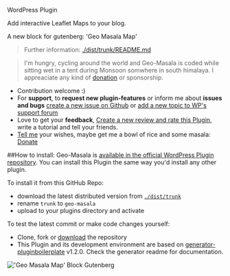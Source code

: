 WordPress Plugin

Add interactive Leaflet Maps to your blog.

A new block for gutenberg: 'Geo Masala Map'

> Further information: [./dist/trunk/README.md](https://github.com/jhotadhari/geo-masala/tree/master/dist/trunk)

> I'm hungry, cycling around the world and Geo-Masala is coded while sitting wet in a tent during Monsoon somwhere in south himalaya. I appreaciate any kind of [donation](http://waterproof-webdesign.info/donate) or sponsorship.

* Contribution welcome :)
* For **support**, to **request new plugin-features** or inform me about **issues and bugs** [create a new issue on Github](https://github.com/jhotadhari/geo-masala/issues/new) or [add a new topic to WP's support forum](https://wordpress.org/support/plugin/geo-masala)
* Love to get your **feedback**, [Create a new review and rate this Plugin](https://wordpress.org/support/plugin/geo-masala/reviews/#new-post), write a tutorial and tell your friends.
* [Tell me](https://waterproof-webdesign.info/en/#contact) your wishes, maybe get me a bowl of rice and some masala: [Donate](http://waterproof-webdesign.info/donate)


##How to install:
Geo-Masala is [available in the official WordPress Plugin repository](https://wordpress.org/plugins/geo-masala/). You can install this Plugin the same way you'd install any other plugin.

To install it from this GitHub Repo:

- download the latest distributed version from [```./dist/trunk```](https://github.com/jhotadhari/geo-masala/tree/master/dist/trunk)
- rename ```trunk``` to ```geo-masala```
- upload to your plugins directory and activate

To test the latest commit or make code changes yourself:

- Clone, fork or [download](https://github.com/jhotadhari/geo-masala/archive/master.zip) the repository
- This Plugin and its development environment are based on [generator-pluginboilerplate](https://www.npmjs.com/package/generator-pluginboilerplate) v1.2.0. Check the generator readme for documentation.

!['Geo Masala Map' Block Gutenberg](/src/readme/20180628_geo-masala_500_web.gif)
